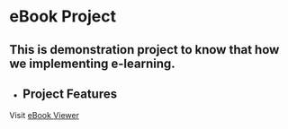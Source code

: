 # eBook Project

## This is demonstration project to know that how we implementing e-learning.

- ## Project Features

Visit [eBook Viewer](http://myebook.pythonanywhere.com)